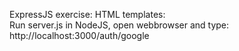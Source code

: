 ExpressJS exercise: HTML templates:  
Run server.js in NodeJS, open webbrowser and type: http://localhost:3000/auth/google